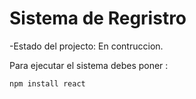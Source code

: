 <h1>Sistema de Regristro</h1>

-Estado del projecto: En contruccion.

Para ejecutar el sistema debes poner :

```npm install react```
